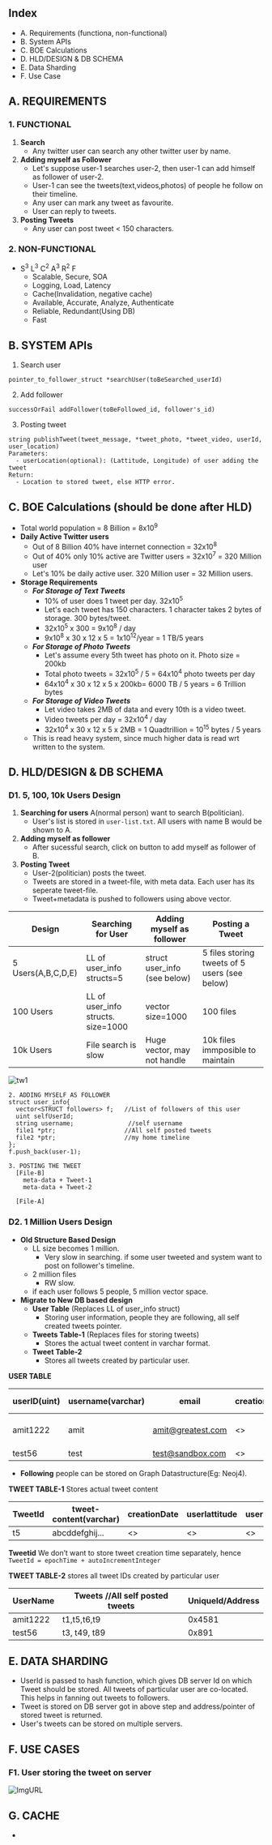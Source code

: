 ## Index
  - A. Requirements (functiona, non-functional)
  - B. System APIs
  - C. BOE Calculations
  - D. HLD/DESIGN & DB SCHEMA
  - E. Data Sharding
  - F. Use Case

## A. REQUIREMENTS
### 1. FUNCTIONAL
  1. **Search**
     - Any twitter user can search any other twitter user by name.
  2. **Adding myself as Follower**
     - Let's suppose user-1 searches user-2, then user-1 can add himself as follower of user-2.
     - User-1 can see the tweets(text,videos,photos) of people he follow on their timeline.
     - Any user can mark any tweet as favourite.
     - User can reply to tweets.
  3. **Posting Tweets**
     - Any user can post tweet < 150 characters.
     
### 2. NON-FUNCTIONAL
  - S<sup>3</sup> L<sup>3</sup> C<sup>2</sup> A<sup>3</sup> R<sup>2</sup> F
    - Scalable, Secure, SOA
    - Logging, Load, Latency
    - Cache(Invalidation, negative cache)
    - Available, Accurate, Analyze, Authenticate
    - Reliable, Redundant(Using DB)
    - Fast

## B. SYSTEM APIs
1. Search user
```
pointer_to_follower_struct *searchUser(toBeSearched_userId)
```

2. Add follower
```
successOrFail addFollower(toBeFollowed_id, follower's_id)
```

3. Posting tweet 
```
string publishTweet(tweet_message, *tweet_photo, *tweet_video, userId, user_location)
Parameters:
  - userLocation(optional): (Lattitude, Longitude) of user adding the tweet
Return:
  - Location to stored tweet, else HTTP error.
```

## C. BOE Calculations (should be done after HLD)
  - Total world population = 8 Billion = 8x10<sup>9</sup>
  - **Daily Active Twitter users**
    - Out of 8 Billion 40% have internet connection = 32x10<sup>8</sup>
    - Out of 40% only 10% active are Twitter users = 32x10<sup>7</sup> = 320 Million user
    - Let's 10% be daily active user. 320 Million user = 32 Million users.
  - **Storage Requirements**
    - ***For Storage of Text Tweets***
      - 10% of user does 1 tweet per day. 32x10<sup>5</sup>
      - Let's each tweet has 150 characters. 1 character takes 2 bytes of storage. 300 bytes/tweet.
      - 32x10<sup>5</sup> x 300 = 9x10<sup>8</sup> / day
      - 9x10<sup>8</sup> x 30 x 12 x 5 = 1x10<sup>12</sup>/year = 1 TB/5 years
    - ***For Storage of Photo Tweets***
      - Let's assume every 5th tweet has photo on it. Photo size = 200kb
      - Total photo tweets = 32x10<sup>5</sup> / 5 = 64x10<sup>4</sup> photo tweets per day
      - 64x10<sup>4</sup> x 30 x 12 x 5 x 200kb= 6000 TB / 5 years = 6 Trillion bytes
    - ***For Storage of Video Tweets***
      - Let video takes 2MB of data and every 10th is a video tweet.
      - Video tweets per day = 32x10<sup>4</sup> / day
      - 32x10<sup>4</sup> x 30 x 12 x 5 x 2MB = 1 Quadtrillion = 10<sup>15</sup> bytes / 5 years
    - This is read heavy system, since much higher data is read wrt written to the system.      

## D. HLD/DESIGN & DB SCHEMA
### D1. 5, 100, 10k Users Design
  1. **Searching for users** A(normal person) want to search B(politician). 
     - User's list is stored in `user-list.txt`. All users with name B would be shown to A.
  2. **Adding myself as follower**
     - After sucessful search, click on button to add myself as follower of B.
  3. **Posting Tweet** 
     - User-2(politician) posts the tweet. 
     - Tweets are stored in a tweet-file, with meta data. Each user has its seperate tweet-file.
     - Tweet+metadata is pushed to followers using above vector.

| Design | Searching for User | Adding myself as follower | Posting a Tweet |
| --- | --- | --- | --- |
| 5 Users(A,B,C,D,E) | LL of user_info structs=5 | struct user_info (see below) | 5 files storing tweets of 5 users (see below) |
| 100 Users | LL of user_info structs. size=1000 | vector size=1000 | 100 files |
| 10k Users | File search is slow | Huge vector, may not handle | 10k files immposible to maintain |

<img src="https://i.ibb.co/jTbD4FK/tw2.png" alt="tw1" border="0">

```
2. ADDING MYSELF AS FOLLOWER
struct user_info{
  vector<STRUCT followers> f;   //List of followers of this user
  uint selfUserId;
  string username;               //self username
  file1 *ptr;                   //All self posted tweets
  file2 *ptr;                   //my home timeline
};
f.push_back(user-1);

3. POSTING THE TWEET
  [File-B]
    meta-data + Tweet-1
    meta-data + Tweet-2
    
  [File-A]    
```

### D2. 1 Million Users Design
  - **Old Structure Based Design**
    - LL size becomes 1 million. 
      - Very slow in searching. if some user tweeted and system want to post on follower's timeline.
    - 2 million files
      - RW slow.
    - if each user follows 5 people, 5 million vector space.
  - **Migrate to New DB based design**
    - **User Table** (Replaces LL of user_info struct)
      - Storing user information, people they are following, all self created tweets pointer.
    - **Tweets Table-1** (Replaces files for storing tweets)
      - Stores the actual tweet content in varchar format.
    - **Tweet Table-2** 
      - Stores all tweets created by particular user.
      
 **USER TABLE**
 
| userID(uint) | username(varchar) | email | creationDate | lastLogin | Following(same as vector) | All created selfTweets |
| --- | --- | --- | --- | --- | --- | --- |
| amit1222 | amit | amit@greatest.com | <> | <> | person1,person2.. | 0x4581(takes from tweet-table-2) |
| test56 | test | test@sandbox.com | <> | <> | personx,persony.. | 0x891 |

- **Following** people can be stored on Graph Datastructure(Eg: Neoj4).


 **TWEET TABLE-1** Stores actual tweet content
  
| TweetId | tweet-content(varchar) | creationDate | userlattitude | userLongitude | ptr-to-Tweet |
| --- | --- | --- | --- | --- | --- |
| t5 | abcddefghij... | <> | <> | <> | 0x45912 |

**Tweetid** We don’t want to store tweet creation time separately, hence `TweetId = epochTime + autoIncrementInteger`


**TWEET TABLE-2** stores all tweet IDs created by particular user

| UserName | Tweets //All self posted tweets | UniqueId/Address |
| --- | --- | --- |
| amit1222 | t1,t5,t6,t9 | 0x4581 |
| test56 | t3, t49, t89 | 0x891 |
  
## E. DATA SHARDING
- UserId is passed to hash function, which gives DB server Id on which Tweet should be stored. All tweets of particular user are co-located. This helps in fanning out tweets to followers.
- Tweet is stored on DB server got in above step and address/pointer of stored tweet is returned.
- User's tweets can be stored on multiple servers.

## F. USE CASES
### F1. User storing the tweet on server
![ImgURL](https://i.ibb.co/rsZvt8F/twitter1.png)

## G. CACHE
- 
